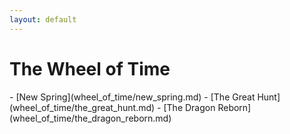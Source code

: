 ```yaml
---
layout: default
---
```

<div class="container text-center card text-white bg-secondary mb-3" style="max-width: 40rem; font-weight: normal;">
  <h1>The Wheel of Time</h1>
- [New Spring](wheel_of_time/new_spring.md)
- [The Great Hunt](wheel_of_time/the_great_hunt.md)
- [The Dragon Reborn](wheel_of_time/the_dragon_reborn.md)
</div>

